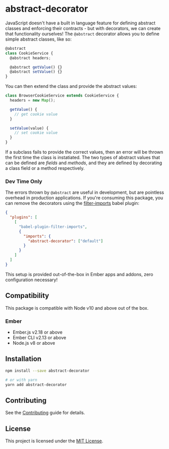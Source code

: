 # abstract-decorator

JavaScript doesn't have a built in language feature for defining abstract
classes and enforcing their contracts - but with decorators, we can create that
functionality ourselves! The `@abstract` decorator allows you to define simple
abstract classes, like so:

```js
@abstract
class CookieService {
  @abstract headers;

  @abstract getValue() {}
  @abstract setValue() {}
}
```

You can then extend the class and provide the abstract values:

```js
class BrowserCookieService extends CookieService {
  headers = new Map();

  getValue() {
    // get cookie value
  }

  setValue(value) {
    // set cookie value
  }
}
```

If a subclass fails to provide the correct values, then an error will be thrown
the first time the class is instatiated. The two types of abstract values that
can be defined are _fields_ and _methods_, and they are defined by decorating a
class field or a method respectively.

### Dev Time Only

The errors thrown by `@abstract` are useful in development, but are pointless
overhead in production applications. If you're consuming this package, you can
remove the decorators using the [filter-imports](https://github.com/ember-cli/babel-plugin-filter-imports)
babel plugin:

```json
{
  "plugins": [
    [
      "babel-plugin-filter-imports",
      {
        "imports": {
          "abstract-decorator": ["default"]
        }
      }
    ]
  ]
}
```

This setup is provided out-of-the-box in Ember apps and addons, zero
configuration necessary!

## Compatibility

This package is compatible with Node v10 and above out of the box.

### Ember

- Ember.js v2.18 or above
- Ember CLI v2.13 or above
- Node.js v8 or above

## Installation

```sh
npm install --save abstract-decorator

# or with yarn
yarn add abstract-decorator
```

## Contributing

See the [Contributing](CONTRIBUTING.md) guide for details.

## License

This project is licensed under the [MIT License](LICENSE.md).

